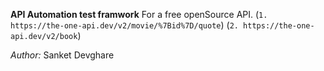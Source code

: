 **API Automation test framwork**
For a free openSource API.
(`1. https://the-one-api.dev/v2/movie/%7Bid%7D/quote`)
(`2. https://the-one-api.dev/v2/book`)

_Author:_
Sanket Devghare
